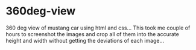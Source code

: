 # 360deg-view
360 deg view of mustang car using html and css... This took me couple of hours to screenshot the images and crop all of them into the accurate height and width without getting the deviations of each image...
